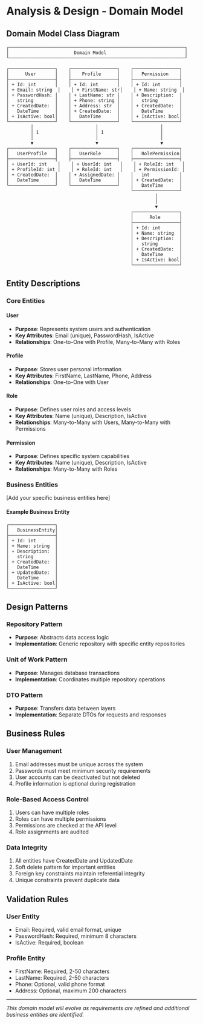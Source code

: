 # Analysis & Design - Domain Model

## Domain Model Class Diagram

```
┌─────────────────────────────────────────────────────────────────┐
│                        Domain Model                             │
└─────────────────────────────────────────────────────────────────┘

┌─────────────────┐    ┌─────────────────┐    ┌─────────────────┐
│      User       │    │    Profile      │    │   Permission    │
├─────────────────┤    ├─────────────────┤    ├─────────────────┤
│ + Id: int       │    │ + Id: int       │    │ + Id: int       │
│ + Email: string  │    │ + FirstName: str│    │ + Name: string  │
│ + PasswordHash: │    │ + LastName: str │    │ + Description:  │
│   string        │    │ + Phone: string │    │   string        │
│ + CreatedDate:  │    │ + Address: str  │    │ + CreatedDate:  │
│   DateTime      │    │ + CreatedDate:  │    │   DateTime      │
│ + IsActive: bool│    │   DateTime      │    │ + IsActive: bool│
└─────────────────┘    └─────────────────┘    └─────────────────┘
         │                       │                       │
         │ 1                     │ 1                     │
         │                       │                       │
         ▼                       ▼                       ▼
┌─────────────────┐    ┌─────────────────┐    ┌─────────────────┐
│   UserProfile   │    │   UserRole      │    │   RolePermission│
├─────────────────┤    ├─────────────────┤    ├─────────────────┤
│ + UserId: int    │    │ + UserId: int   │    │ + RoleId: int   │
│ + ProfileId: int │    │ + RoleId: int   │    │ + PermissionId: │
│ + CreatedDate:  │    │ + AssignedDate: │    │   int           │
│   DateTime      │    │   DateTime      │    │ + CreatedDate:  │
└─────────────────┘    └─────────────────┘    │   DateTime      │
                                              └─────────────────┘
                                                       │
                                                       │
                                                       ▼
                                              ┌─────────────────┐
                                              │      Role       │
                                              ├─────────────────┤
                                              │ + Id: int       │
                                              │ + Name: string  │
                                              │ + Description:  │
                                              │   string        │
                                              │ + CreatedDate:  │
                                              │   DateTime      │
                                              │ + IsActive: bool│
                                              └─────────────────┘
```

## Entity Descriptions

### Core Entities

#### User
- **Purpose**: Represents system users and authentication
- **Key Attributes**: Email (unique), PasswordHash, IsActive
- **Relationships**: One-to-One with Profile, Many-to-Many with Roles

#### Profile
- **Purpose**: Stores user personal information
- **Key Attributes**: FirstName, LastName, Phone, Address
- **Relationships**: One-to-One with User

#### Role
- **Purpose**: Defines user roles and access levels
- **Key Attributes**: Name (unique), Description, IsActive
- **Relationships**: Many-to-Many with Users, Many-to-Many with Permissions

#### Permission
- **Purpose**: Defines specific system capabilities
- **Key Attributes**: Name (unique), Description, IsActive
- **Relationships**: Many-to-Many with Roles

### Business Entities
[Add your specific business entities here]

#### Example Business Entity
```
┌─────────────────┐
│   BusinessEntity│
├─────────────────┤
│ + Id: int       │
│ + Name: string  │
│ + Description:  │
│   string        │
│ + CreatedDate:  │
│   DateTime      │
│ + UpdatedDate:  │
│   DateTime      │
│ + IsActive: bool│
└─────────────────┘
```

## Design Patterns

### Repository Pattern
- **Purpose**: Abstracts data access logic
- **Implementation**: Generic repository with specific entity repositories

### Unit of Work Pattern
- **Purpose**: Manages database transactions
- **Implementation**: Coordinates multiple repository operations

### DTO Pattern
- **Purpose**: Transfers data between layers
- **Implementation**: Separate DTOs for requests and responses

## Business Rules

### User Management
1. Email addresses must be unique across the system
2. Passwords must meet minimum security requirements
3. User accounts can be deactivated but not deleted
4. Profile information is optional during registration

### Role-Based Access Control
1. Users can have multiple roles
2. Roles can have multiple permissions
3. Permissions are checked at the API level
4. Role assignments are audited

### Data Integrity
1. All entities have CreatedDate and UpdatedDate
2. Soft delete pattern for important entities
3. Foreign key constraints maintain referential integrity
4. Unique constraints prevent duplicate data

## Validation Rules

### User Entity
- Email: Required, valid email format, unique
- PasswordHash: Required, minimum 8 characters
- IsActive: Required, boolean

### Profile Entity
- FirstName: Required, 2-50 characters
- LastName: Required, 2-50 characters
- Phone: Optional, valid phone format
- Address: Optional, maximum 200 characters

---
*This domain model will evolve as requirements are refined and additional business entities are identified.*
